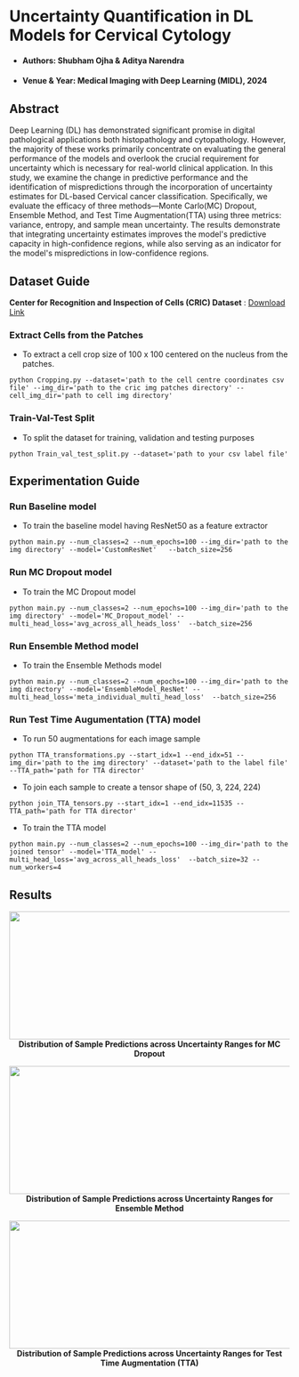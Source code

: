 # Uncertainty Quantification in DL Models for Cervical Cytology
- #### Authors</ins>: **Shubham Ojha & Aditya Narendra**
-  #### Venue & Year: Medical Imaging with Deep Learning (MIDL), 2024
## Abstract

Deep Learning (DL) has demonstrated significant promise in digital pathological applications both histopathology and cytopathology. However, the majority of these works primarily concentrate on evaluating the general performance of the models and overlook the crucial requirement for uncertainty which is necessary for real-world clinical application. In this study, we examine the change in predictive performance and the identification of mispredictions through the incorporation of uncertainty estimates for DL-based Cervical cancer classification. Specifically, we evaluate the efficacy of three methods—Monte Carlo(MC) Dropout, Ensemble Method, and Test Time Augmentation(TTA) using three metrics: variance, entropy, and sample mean uncertainty. The results demonstrate that integrating uncertainty estimates improves the model's predictive capacity in high-confidence regions, while also serving as an indicator for the model's mispredictions in low-confidence regions.

## Dataset Guide

**Center for Recognition and Inspection of Cells (CRIC) Dataset** : [Download Link](https://database.cric.com.br/downloads)

### Extract Cells from the Patches 
- To extract a cell crop size of 100 x 100 centered on the nucleus from the patches.
```
python Cropping.py --dataset='path to the cell centre coordinates csv file' --img_dir='path to the cric img patches directory' --cell_img_dir='path to cell img directory'
```

### Train-Val-Test Split
- To split the dataset for training, validation and testing purposes
```
python Train_val_test_split.py --dataset='path to your csv label file' 
```

## Experimentation Guide

### Run Baseline model
- To train the baseline model having ResNet50 as a feature extractor
```
python main.py --num_classes=2 --num_epochs=100 --img_dir='path to the img directory' --model='CustomResNet'   --batch_size=256
```

### Run MC Dropout model
- To train the MC Dropout model
```
python main.py --num_classes=2 --num_epochs=100 --img_dir='path to the img directory' --model='MC_Dropout_model' --multi_head_loss='avg_across_all_heads_loss'  --batch_size=256
```

### Run Ensemble Method model
- To train the Ensemble Methods model
```
python main.py --num_classes=2 --num_epochs=100 --img_dir='path to the img directory' --model='EnsembleModel_ResNet' --multi_head_loss='meta_individual_multi_head_loss'  --batch_size=256
```

### Run Test Time Augumentation (TTA) model 
- To run 50 augmentations for each image sample
```
python TTA_transformations.py --start_idx=1 --end_idx=51 --img_dir='path to the img directory' --dataset='path to the label file' --TTA_path='path for TTA director'
```
- To join each sample to create a tensor shape of (50, 3, 224, 224)
```
python join_TTA_tensors.py --start_idx=1 --end_idx=11535 --TTA_path='path for TTA director'
```
- To train the TTA model
```
python main.py --num_classes=2 --num_epochs=100 --img_dir='path to the joined tensor' --model='TTA_model' --multi_head_loss='avg_across_all_heads_loss'  --batch_size=32 --num_workers=4
```

## Results


<p align="center">
<img src="https://github.com/shubhamOjha1000/Uncertainty-Quantification-in-DL-Models-for-Cervical-Cytology/assets/72977734/8d7a8fca-9af9-49a6-a101-351822b723cc " width="900" height="230"><br>
<b>Distribution of Sample Predictions across Uncertainty Ranges for MC Dropout</b><br>
</p>

<p align="center">
<img src="https://github.com/shubhamOjha1000/Uncertainty-Quantification-in-DL-Models-for-Cervical-Cytology/assets/72977734/f8b9312c-e8f8-4261-b97f-d6622ab1a854 " width="900" height="230"><br>
<b>Distribution of Sample Predictions across Uncertainty Ranges for Ensemble Method</b><br>
</p>

<p align="center">
<img src="https://github.com/shubhamOjha1000/Uncertainty-Quantification-in-DL-Models-for-Cervical-Cytology/assets/72977734/0298f7e4-b0a0-4e20-80ed-dc325877fc23 " width="900" height="230"><br>
<b>Distribution of Sample Predictions across Uncertainty Ranges for Test Time Augmentation (TTA)</b><br>
</p>

